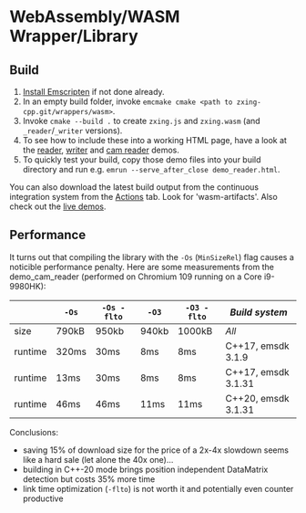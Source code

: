 # WebAssembly/WASM Wrapper/Library

## Build

1. [Install Emscripten](https://kripken.github.io/emscripten-site/docs/getting_started/) if not done already.
2. In an empty build folder, invoke `emcmake cmake <path to zxing-cpp.git/wrappers/wasm>`.
3. Invoke `cmake --build .` to create `zxing.js` and `zxing.wasm` (and `_reader`/`_writer` versions).
4. To see how to include these into a working HTML page, have a look at the [reader](demo_reader.html), [writer](demo_writer.html) and [cam reader](demo_cam_reader.html) demos.
5. To quickly test your build, copy those demo files into your build directory and run e.g. `emrun --serve_after_close demo_reader.html`.

You can also download the latest build output from the continuous integration system from the [Actions](https://github.com/zxing-cpp/zxing-cpp/actions) tab. Look for 'wasm-artifacts'. Also check out the [live demos](https://github.com/zxing-cpp/zxing-cpp#web-demos).

## Performance

It turns out that compiling the library with the `-Os` (`MinSizeRel`) flag causes a noticible performance penalty. Here are some measurements from the demo_cam_reader (performed on Chromium 109 running on a Core i9-9980HK):

|         | `-Os` | `-Os -flto` | `-O3`  | `-O3 -flto` | _Build system_ |
|---------|-------|-------------|--------|-------------|-|
| size    | 790kB | 950kb       | 940kb  | 1000kB      | _All_               |
| runtime | 320ms | 30ms        | 8ms    | 8ms         | C++17, emsdk 3.1.9  |
| runtime | 13ms  | 30ms        | 8ms    | 8ms         | C++17, emsdk 3.1.31 |
| runtime | 46ms  | 46ms        | 11ms   | 11ms        | C++20, emsdk 3.1.31 |

Conclusions:
 * saving 15% of download size for the price of a 2x-4x slowdown seems like a hard sale (let alone the 40x one)...
 * building in C++-20 mode brings position independent DataMatrix detection but costs 35% more time
 * link time optimization (`-flto`) is not worth it and potentially even counter productive
 
